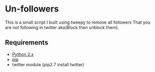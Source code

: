 # Un-followers
This is a small script I built using tweepy to remove     all followers That you are not following in twitter     aka(Block then unblock them).

## Requirements
* [Python 2.x](https://www.python.org/downloads/)
* [pip](https://pip.pypa.io/en/stable/installing/)
* twitter module (pip2.7 install twitter)
